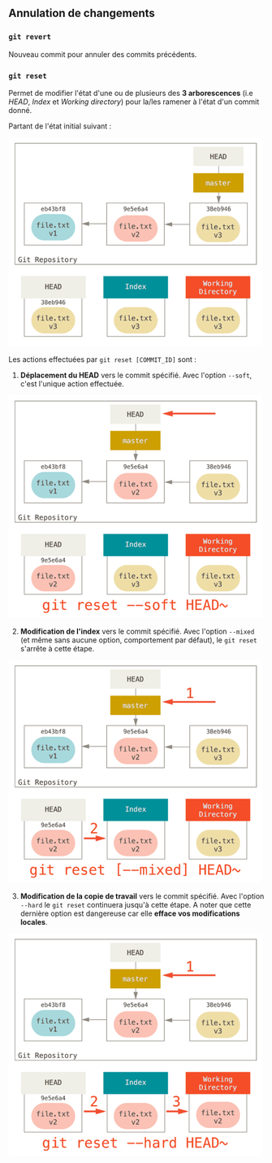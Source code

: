 ## Annulation de changements

### `git revert`

Nouveau commit pour annuler des commits précédents.

### `git reset`

Permet de modifier l'état d'une ou de plusieurs des **3 arborescences** (i.e *HEAD*, *Index* et *Working directory*) pour la/les ramener à l'état d'un commit donné.

Partant de l'état initial suivant :

<img src="https://github.com/sgrasland/documentation/blob/main/git/resources/git-reset-init.png" alt="Etat initial du repository" width="500"/>

Les actions effectuées par `git reset [COMMIT_ID]` sont :

1. **Déplacement du HEAD** vers le commit spécifié. Avec l'option `--soft`, c'est l'unique action effectuée.

<img src="https://github.com/sgrasland/documentation/blob/main/git/resources/git-reset-1.png" alt="git reset --soft" width="500"/>

2. **Modification de l'index** vers le commit spécifié. Avec l'option `--mixed` (et même sans aucune option, comportement par défaut), le `git reset` s'arrête à cette étape.

<img src="https://github.com/sgrasland/documentation/blob/main/git/resources/git-reset-2.png" alt="git reset --mixed" width="500"/>

3. **Modification de la copie de travail** vers le commit spécifié. Avec l'option `--hard` le `git reset` continuera jusqu'à cette étape. A noter que cette dernière option est dangereuse car elle **efface vos modifications locales**.

<img src="https://github.com/sgrasland/documentation/blob/main/git/resources/git-reset-3.png" alt="git reset --mixed" width="500"/>
